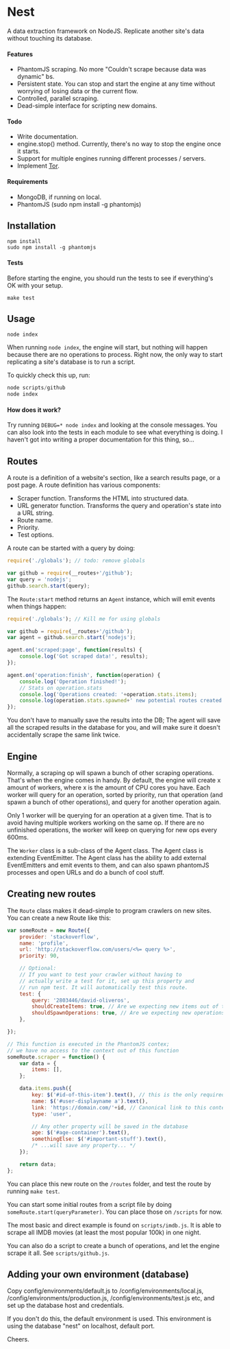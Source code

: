 Nest
==============

A data extraction framework on NodeJS. Replicate another site's data without touching its database.

#### Features
  * PhantomJS scraping. No more "Couldn't scrape because data was dynamic" bs.
  * Persistent state. You can stop and start the engine at any time without worrying of losing data or the current flow.
  * Controlled, parallel scraping.
  * Dead-simple interface for scripting new domains.

#### Todo
  * Write documentation.
  * engine.stop() method. Currently, there's no way to stop the engine once it starts.
  * Support for multiple engines running different processes / servers.
  * Implement [Tor](https://github.com/d-oliveros/node-tor-nightcrawler).

#### Requirements
  * MongoDB, if running on local.
  * PhantomJS (sudo npm install -g phantomjs)

## Installation

```
npm install
sudo npm install -g phantomjs
```

#### Tests

Before starting the engine, you should run the tests to see if everything's OK with your setup.

```
make test
```

## Usage

```
node index
```

When running `node index`, the engine will start, but nothing will happen because there are no operations to process. Right now, the only way to start replicating a site's database is to run a script.

To quickly check this up, run:

```js
node scripts/github
node index
```

#### How does it work?

Try running `DEBUG=* node index` and looking at the console messages. You can also look into the tests in each module to see what everything is doing. I haven't got into writing a proper documentation for this thing, so...

## Routes

A route is a definition of a website's section, like a search results page, or a post page. A route definition has various components:

- Scraper function. Transforms the HTML into structured data.
- URL generator function. Transforms the query and operation's state into a URL string.
- Route name.
- Priority.
- Test options.

A route can be started with a query by doing:

```js
require('./globals'); // todo: remove globals

var github = require(__routes+'/github');
var query = 'nodejs';
github.search.start(query);
```

The `Route:start` method returns an `Agent` instance, which will emit events when things happen:

```js
require('./globals'); // Kill me for using globals

var github = require(__routes+'/github');
var agent = github.search.start('nodejs');

agent.on('scraped:page', function(results) {
	console.log('Got scraped data!', results);
});

agent.on('operation:finish', function(operation) {
	console.log('Operation finished!');
	// Stats on operation.stats
	console.log('Operations created: '+operation.stats.items);
	console.log(operation.stats.spawned+' new potential routes created!');
});
```

You don't have to manually save the results into the DB; The agent will save all the scraped results in the database for you, and will make sure it doesn't accidentally scrape the same link twice.

## Engine

Normally, a scraping op will spawn a bunch of other scraping operations. That's when the engine comes in handy. By default, the engine will create x amount of workers, where x is the amount of CPU cores you have. Each worker will query for an operation, sorted by priority, run that operation (and spawn a bunch of other operations), and query for another operation again.

Only 1 worker will be querying for an operation at a given time. That is to avoid having multiple workers working on the same op. If there are no unfinished operations, the worker will keep on querying for new ops every 600ms.

The `Worker` class is a sub-class of the Agent class. The Agent class is extending EventEmitter. The Agent class has the ability to add external EventEmitters and emit events to them, and can also spawn phantomJS processes and open URLs and do a bunch of cool stuff.

## Creating new routes

The `Route` class makes it dead-simple to program crawlers on new sites. You can create a new Route like this:

```js
var someRoute = new Route({
	provider: 'stackoverflow',
	name: 'profile',
	url: 'http://stackoverflow.com/users/<%= query %>',
	priority: 90,

	// Optional: 
	// If you want to test your crawler without having to 
	// actually write a test for it, set up this property and
	// run npm test. It will automatically test this route.
	test: {
		query: '2803446/david-oliveros',
		shouldCreateItems: true, // Are we expecting new items out of this route?
		shouldSpawnOperations: true, // Are we expecting new operations out of this route?
	},

});

// This function is executed in the PhantomJS contex;
// we have no access to the context out of this function
someRoute.scraper = function() {
	var data = {
		items: [],
	};

	data.items.push({
		key: $('#id-of-this-item').text(), // this is the only required property
		name: $('#user-displayname a').text(),
		link: 'https://domain.com/'+id, // Canonical link to this content
		type: 'user',

		// Any other property will be saved in the database
		age: $('#age-container').text(),
		somethingElse: $('#important-stuff').text(),
		/* ...will save any property... */
	});

	return data;
};
```

You can place this new route on the `/routes` folder, and test the route by running `make test`.

You can start some initial routes from a script file by doing `someRoute.start(queryParameter)`. You can place those on `/scripts` for now.

The most basic and direct example is found on `scripts/imdb.js`. It is able to scrape all IMDB movies (at least the most popular 100k) in one night.

You can also do a script to create a bunch of operations, and let the engine scrape it all. See `scripts/github.js`.

## Adding your own environment (database)

Copy config/environments/default.js to /config/environments/local.js, /config/environments/production.js, /config/environments/test.js etc, and set up the database host and credentials.

If you don't do this, the default environment is used. This environment is using the database "nest" on localhost, default port.

Cheers.
